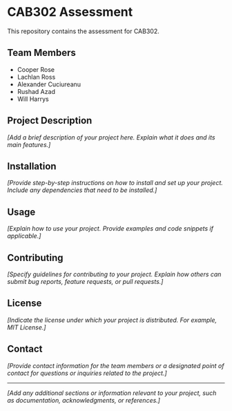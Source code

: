 # CAB302 Assessment

This repository contains the assessment for CAB302.

## Team Members
- Cooper Rose 
- Lachlan Ross
- Alexander Cuciureanu
- Rushad Azad 
- Will Harrys

## Project Description
*[Add a brief description of your project here. Explain what it does and its main features.]*

## Installation
*[Provide step-by-step instructions on how to install and set up your project. Include any dependencies that need to be installed.]*

## Usage
*[Explain how to use your project. Provide examples and code snippets if applicable.]*

## Contributing
*[Specify guidelines for contributing to your project. Explain how others can submit bug reports, feature requests, or pull requests.]*

## License
*[Indicate the license under which your project is distributed. For example, MIT License.]*

## Contact
*[Provide contact information for the team members or a designated point of contact for questions or inquiries related to the project.]*

---

*[Add any additional sections or information relevant to your project, such as documentation, acknowledgments, or references.]*
